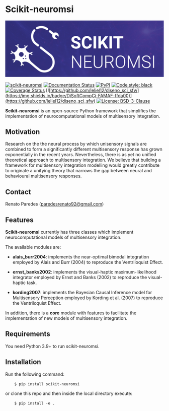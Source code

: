 # Scikit-neuromsi
![logo](https://raw.githubusercontent.com/renatoparedes/scikit-neuromsi/main/res/logo_banner.png)

[![scikit-neuromsi](https://github.com/renatoparedes/scikit-neuromsi/actions/workflows/skneuromsi_ci.yml/badge.svg)](https://github.com/renatoparedes/scikit-neuromsi/actions/workflows/skneuromsi_ci.yml)
[![Documentation Status](https://readthedocs.org/projects/scikit-neuromsi/badge/?version=latest)](https://scikit-neuromsi.readthedocs.io/en/latest/?badge=latest)
[![PyPI](https://img.shields.io/pypi/v/scikit-neuromsi)](https://pypi.org/project/scikit-neuromsi/)
[![Code style: black](https://img.shields.io/badge/code%20style-black-000000.svg)](https://github.com/psf/black)
[![Coverage Status](https://coveralls.io/repos/github/renatoparedes/scikit-neuromsi/badge.svg?branch=main)](https://coveralls.io/github/renatoparedes/scikit-neuromsi?branch=main)
[![https://github.com/leliel12/diseno_sci_sfw](https://img.shields.io/badge/DiSoftCompCi-FAMAF-ffda00)](https://github.com/leliel12/diseno_sci_sfw)
[![License: BSD-3-Clause](https://img.shields.io/badge/License-BSD%203--Clause-blue.svg)](https://opensource.org/licenses/BSD-3-Clause)

**Scikit-neuromsi** is an open-source Python framework that simplifies the implementation of neurocomputational models of multisensory integration.

## Motivation

Research on the the neural process by which unisensory signals are combined to form a significantly different multisensory response has grown exponentially in the recent years. Nevertheless, there is as yet no unified theoretical approach to multisensory integration. We believe that building a framework for multisensory integration modelling would greatly contribute to originate a unifying theory that narrows the gap between neural and behavioural multisensory responses. 

## Contact
Renato Paredes (paredesrenato92@gmail.com)

## Features

**Scikit-neuromsi** currently has three classes which implement neurocomputational 
models of multisensory integration.

The available modules are:

- **alais_burr2004**: implements the near-optimal bimodal integration
    employed by Alais and Burr (2004) to reproduce the Ventriloquist Effect.

- **ernst_banks2002**: implements the visual-haptic maximum-likelihood
    integrator employed by Ernst and Banks (2002) to reproduce the visual-haptic task.

- **kording2007**: implements the Bayesian Causal Inference model for
    Multisensory Perception employed by Kording et al. (2007) to reproduce
    the Ventriloquist Effect.

In addition, there is a **core** module with features to facilitate the implementation of new models of multisensory integration.

## Requirements

You need Python 3.9+ to run scikit-neuromsi.

## Installation

Run the following command:

        $ pip install scikit-neuromsi 

or clone this repo and then inside the local directory execute:

        $ pip install -e .
